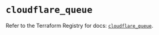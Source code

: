# `cloudflare_queue`

Refer to the Terraform Registry for docs: [`cloudflare_queue`](https://registry.terraform.io/providers/cloudflare/cloudflare/5.8.2/docs/resources/queue).
